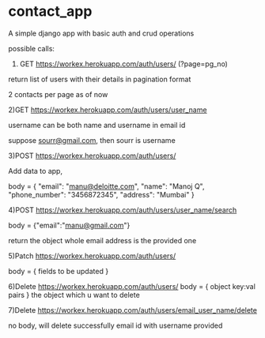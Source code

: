 # contact_app
A simple django app with basic auth and crud operations

possible calls:

1) GET https://workex.herokuapp.com/auth/users/   (?page=pg_no)

return list of users with their details in pagination format

2 contacts per page as of now

2)GET  https://workex.herokuapp.com/auth/users/user_name

username can be both name and username in email id

suppose sourr@gmail.com, then sourr is username

3)POST https://workex.herokuapp.com/auth/users/

Add data to app,

body = 
{
    "email": "manu@deloitte.com",
    "name": "Manoj Q",
    "phone_number": "3456872345",
    "address": "Mumbai"
}

4)POST https://workex.herokuapp.com/auth/users/user_name/search

body = {"email":"manu@gmail.com"}

return the object whole email address is the provided one

5)Patch https://workex.herokuapp.com/auth/users/

body = { 
   fields to be updated
}

6)Delete https://workex.herokuapp.com/auth/users/
body = {
object key:val pairs
} 
the object which u want to delete

7)Delete https://workex.herokuapp.com/auth/users/email_user_name/delete

no body, will delete successfully email id with username provided
